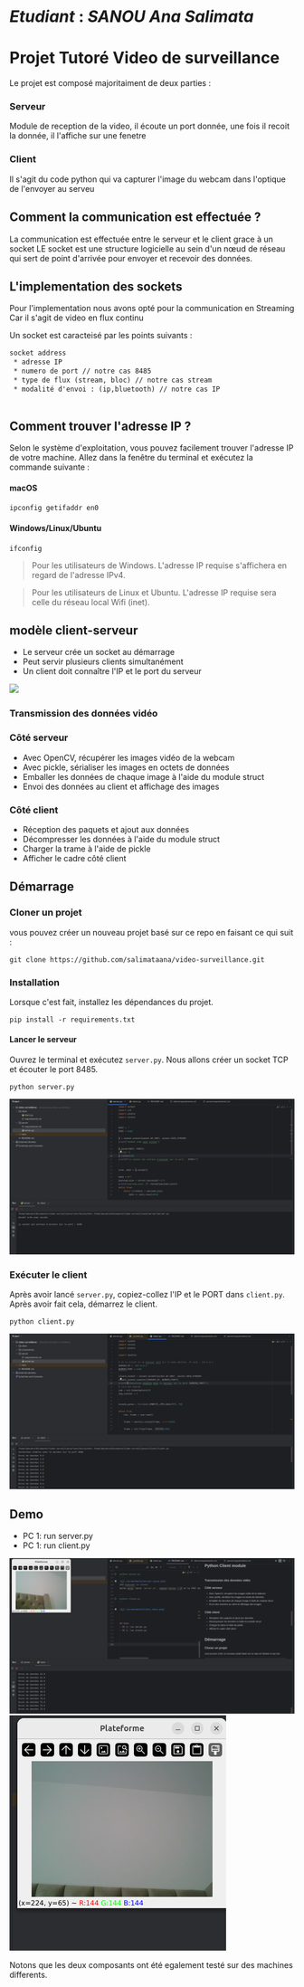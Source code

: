 
# *Etudiant* :  _SANOU Ana Salimata_

# Projet Tutoré Video de surveillance 
Le projet est composé majoritaiment de deux parties :

### Serveur
Module de reception de la video, il écoute un port  donnée,
une fois il recoit la donnée, il l'affiche sur une fenetre 

### Client
Il s'agit du code python qui va capturer l'image du webcam
dans l'optique de l'envoyer au serveu

## Comment la communication est effectuée ?

La communication est effectuée entre le serveur et le client grace à un socket 
LE socket est une structure logicielle au sein d'un nœud de réseau
qui sert de point d'arrivée pour envoyer et recevoir des données.

## L'implementation des sockets 
Pour l'implementation nous avons opté pour la communication en Streaming 
Car il s'agit de video en flux continu 

Un socket est caracteisé par les points suivants : 
```
socket address 
 * adresse IP
 * numero de port // notre cas 8485
 * type de flux (stream, bloc) // notre cas stream
 * modalité d'envoi : (ip,bluetooth) // notre cas IP
 
```

## Comment trouver l'adresse IP ?
Selon le système d'exploitation, vous pouvez facilement trouver l'adresse IP de votre machine. Allez dans la fenêtre du terminal et exécutez la commande suivante :
#### macOS

```
ipconfig getifaddr en0
```
#### Windows/Linux/Ubuntu

```
ifconfig
```

> Pour les utilisateurs de Windows. L'adresse IP requise s'affichera en regard de l'adresse IPv4.

> Pour les utilisateurs de Linux et Ubuntu. L'adresse IP requise sera celle du réseau local Wifi (inet).

## modèle client-serveur
- Le serveur crée un socket au démarrage
- Peut servir plusieurs clients simultanément
- Un client doit connaître l'IP et le port du serveur

![](./screenshot/img01.png)


### Transmission des données vidéo
### Côté serveur
- Avec OpenCV, récupérer les images vidéo de la webcam
- Avec pickle, sérialiser les images en octets de données
- Emballer les données de chaque image à l'aide du module struct
- Envoi des données au client et affichage des images

### Côté client
- Réception des paquets et ajout aux données
- Décompresser les données à l'aide du module struct
- Charger la trame à l'aide de pickle
- Afficher le cadre côté client


## Démarrage
### Cloner un projet
vous pouvez créer un nouveau projet basé sur ce repo en faisant ce qui suit :

```
git clone https://github.com/salimataana/video-surveillance.git
```

### Installation
Lorsque c'est fait, installez les dépendances du projet.

```
pip install -r requirements.txt
```

#### Lancer le serveur
Ouvrez le terminal et exécutez `server.py`. Nous allons créer un socket TCP et écouter le port 8485.

```
python server.py
```
![](./screenshots/serveur_lance.png)
### Exécuter le client
Après avoir lancé `server.py`, copiez-collez l'IP et le PORT dans `client.py`. Après avoir fait cela, démarrez le client.

```
python client.py
```

![](./screenshots/client_lance.png)



## Demo
- PC 1: run server.py
- PC 1: run client.py

![](./screenshots/codeVideo.png)
![](./screenshots/video.png)

Notons que les deux composants ont été egalement testé sur des machines
differents.




